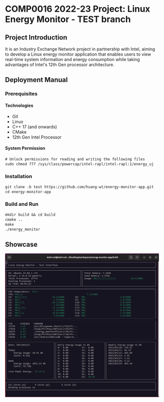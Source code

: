 # COMP0016 2022-23 Project: Linux Energy Monitor - TEST branch

## Project Introduction
It is an Industry Exchange Network project in partnership with Intel, aiming to develop a Linux energy monitor application that enables users to view real-time system information and energy consumption while taking advantages of Intel's 12th Gen processor architecture.


## Deployment Manual
### Prerequisites
#### Technologies
- Git
- Linux
- C++ 17 (and onwards)
- CMake
- 12th Gen Intel Processor
#### System Permission
```shell
# Unlock permissions for reading and writing the following files
sudo chmod 777 /sys/class/powercap/intel-rapl/intel-rapl:1/energy_uj
```

### Installation
```shell
git clone -b test https://github.com/huang-wt/energy-monitor-app.git
cd energy-monitor-app
```

### Build and Run
```shell
mkdir build && cd build
cmake ..
make
./energy_monitor
```

## Showcase
![Testing Interface](images/dashboard.png)

